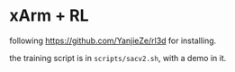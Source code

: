 # xArm + RL

following https://github.com/YanjieZe/rl3d for installing.

the training script is in `scripts/sacv2.sh`, with a demo in it.
